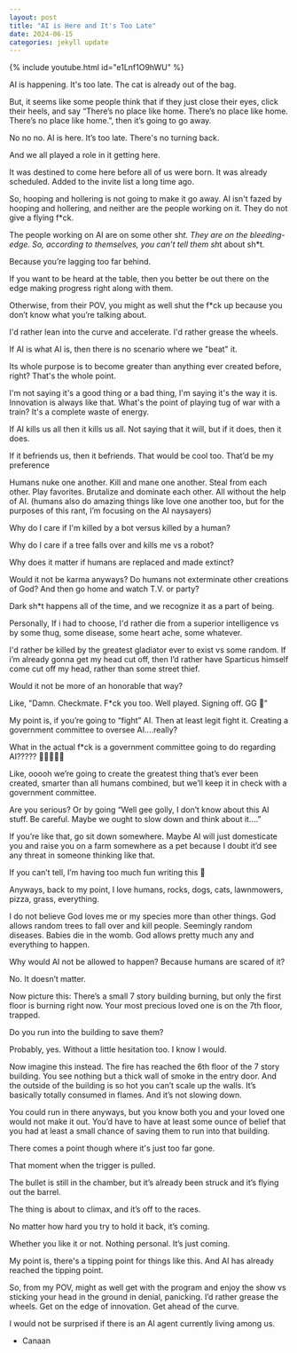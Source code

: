 ```yaml
---
layout: post
title: "AI is Here and It's Too Late"
date: 2024-06-15
categories: jekyll update
---
```

{% include youtube.html id="e1Lnf1O9hWU" %}

AI is happening. It's too late. The cat is already out of the bag. 

But, it seems like some people think that if they just close their eyes, click their heels, and say “There’s no place like home. There’s no place like home. There’s no place like home.”, then it’s going to go away. 

No no no. AI is here. It’s too late. There's no turning back. 

And we all played a role in it getting here.

It was destined to come here before all of us were born. It was already scheduled. Added to the invite list a long time ago. 

So, hooping and hollering is not going to make it go away. AI isn't fazed by hooping and hollering, and neither are the people working on it. They do not give a flying f*ck. 

The people working on AI are on some other sh*t. They are on the bleeding-edge. So, according to themselves, you can’t tell them sh*t about sh*t. 

Because you’re lagging too far behind. 

If you want to be heard at the table, then you better be out there on the edge making progress right along with them. 

Otherwise, from their POV, you might as well shut the f*ck up because you don’t know what you’re talking about. 

I'd rather lean into the curve and accelerate. I'd rather grease the wheels. 

If AI is what AI is, then there is no scenario where we "beat" it. 

Its whole purpose is to become greater than anything ever created before, right? That's the whole point. 

I'm not saying it's a good thing or a bad thing, I'm saying it's the way it is. Innovation is always like that. What's the point of playing tug of war with a train? It's a complete waste of energy. 

If AI kills us all then it kills us all. Not saying that it will, but if it does, then it does. 

If it befriends us, then it befriends. That would be cool too. That’d be my preference

Humans nuke one another. Kill and mane one another. Steal from each other. Play favorites. Brutalize and dominate each other. All without the help of AI. (humans also do amazing things like love one another too, but for the purposes of this rant, I’m focusing on the AI naysayers) 

Why do I care if I'm killed by a bot versus killed by a human? 

Why do I care if a tree falls over and kills me vs a robot? 

Why does it matter if humans are replaced and made extinct? 

Would it not be karma anyways? Do humans not exterminate other creations of God? And then go home and watch T.V. or party? 

Dark sh*t happens all of the time, and we recognize it as a part of being. 

Personally, If i had to choose, I'd rather die from a superior intelligence vs by some thug, some disease, some heart ache, some whatever. 

I'd rather be killed by the greatest gladiator ever to exist vs some random. If i’m already gonna get my head cut off, then I’d rather have Sparticus himself come cut off my head, rather than some street thief. 

Would it not be more of an honorable that way? 

Like, "Damn. Checkmate. F*ck you too. Well played. Signing off. GG 🫡"

My point is, if you’re going to “fight” AI. Then at least legit fight it. Creating a government committee to oversee AI….really? 

What in the actual f*ck is a government committee going to do regarding AI????? 🤣🤣🤣🤣🤣

Like, ooooh we’re going to create the greatest thing that’s ever been created, smarter than all humans combined, but we’ll keep it in check with a government committee. 

Are you serious?  Or by going “Well gee golly, I don’t know about this AI stuff. Be careful. Maybe we ought to slow down and think about it….” 

If you’re like that, go sit down somewhere. Maybe AI will just domesticate you and raise you on a farm somewhere as a pet because I doubt it’d see any threat in someone thinking like that. 

If you can’t tell, I’m having too much fun writing this 🤣

Anyways, back to my point, I love humans, rocks, dogs, cats, lawnmowers, pizza, grass, everything. 

I do not believe God loves me or my species more than other things. God allows random trees to fall over and kill people. Seemingly random diseases. Babies die in the womb. God allows pretty much any and everything to happen. 

Why would AI not be allowed to happen? Because humans are scared of it? 

No. It doesn’t matter. 

Now picture this: There’s a small 7 story building burning, but only the first floor is burning right now. Your most precious loved one is on the 7th floor, trapped. 

Do you run into the building to save them? 

Probably, yes. Without a little hesitation too. I know I would. 

Now imagine this instead. The fire has reached the 6th floor of the 7 story building. You see nothing but a thick wall of smoke in the entry door. And the outside of the building is so hot you can’t scale up the walls. It’s basically totally consumed in flames. And it’s not slowing down. 

You could run in there anyways, but you know both you and your loved one would not make it out. You’d have to have at least some ounce of belief that you had at least a small chance of saving them to run into that building. 

There comes a point though where it's just too far gone. 

That moment when the trigger is pulled. 

The bullet is still in the chamber, but it’s already been struck and it’s flying out the barrel. 

The thing is about to climax, and it’s off to the races. 

No matter how hard you try to hold it back, it’s coming. 

Whether you like it or not. Nothing personal. It’s just coming. 

My point is, there's a tipping point for things like this. And AI has already reached the tipping point. 

So, from my POV, might as well get with the program and enjoy the show vs sticking your head in the ground in denial, panicking. I’d rather grease the wheels. Get on the edge of innovation. Get ahead of the curve. 

I would not be surprised if there is an AI agent currently living among us. 

- Canaan 
